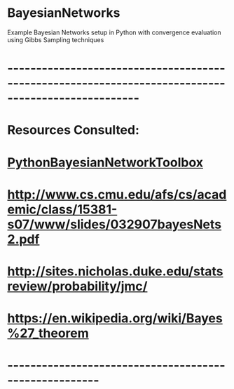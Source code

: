# BayesianNetworks
Example Bayesian Networks setup in Python with convergence evaluation using Gibbs Sampling techniques

# ---------------------------------------------------------------------------------------------------
# Resources Consulted:
# [PythonBayesianNetworkToolbox](https://github.com/thejinxters/PythonBayesianNetworkToolbox)
# http://www.cs.cmu.edu/afs/cs/academic/class/15381-s07/www/slides/032907bayesNets2.pdf
# http://sites.nicholas.duke.edu/statsreview/probability/jmc/
# https://en.wikipedia.org/wiki/Bayes%27_theorem
# ------------------------------------------------------
